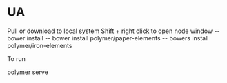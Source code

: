 # UA
Pull or download to local system
Shift + right click to open node window
-- bower install 
-- bower install polymer/paper-elements
-- bowers install polymer/iron-elements


To run

polymer serve
